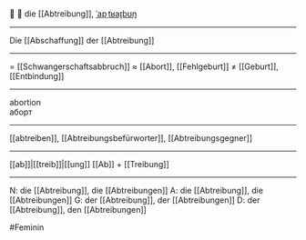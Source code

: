 🤰 🔴 die [[Abtreibung]], [ˈapˌtʁaɪ̯bʊŋ](https://youglish.com/pronounce/Abtreibung/german)

---
Die [[Abschaffung]] der [[Abtreibung]]  


---
= [[Schwangerschaftsabbruch]]
≈ [[Abort]], [[Fehlgeburt]]
≠ [[Geburt]], [[Entbindung]]

---
abortion  
аборт

---
[[abtreiben]], [[Abtreibungsbefürworter]], [[Abtreibungsgegner]]

---
[[ab]]|[[treib]]|[[ung]]
[[Ab]] + [[Treibung]]


---
N: die [[Abtreibung]], die [[Abtreibungen]]
A: die [[Abtreibung]], die [[Abtreibungen]]
G: der [[Abtreibung]], der [[Abtreibungen]]
D: der [[Abtreibung]], den [[Abtreibungen]]

#Feminin 